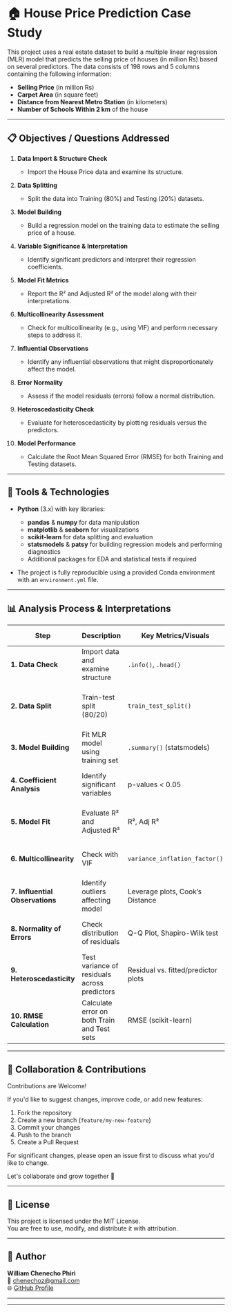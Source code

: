 # 🏠 House Price Prediction Case Study

This project uses a real estate dataset to build a multiple linear regression (MLR) model that predicts the selling price of houses (in million Rs) based on several predictors. The data consists of 198 rows and 5 columns containing the following information:
- **Selling Price** (in million Rs)
- **Carpet Area** (in square feet)
- **Distance from Nearest Metro Station** (in kilometers)
- **Number of Schools Within 2 km** of the house


---

## 📋 Objectives / Questions Addressed

1. **Data Import & Structure Check**  
   - Import the House Price data and examine its structure.

2. **Data Splitting**  
   - Split the data into Training (80%) and Testing (20%) datasets.

3. **Model Building**  
   - Build a regression model on the training data to estimate the selling price of a house.

4. **Variable Significance & Interpretation**  
   - Identify significant predictors and interpret their regression coefficients.

5. **Model Fit Metrics**  
   - Report the R² and Adjusted R² of the model along with their interpretations.

6. **Multicollinearity Assessment**  
   - Check for multicollinearity (e.g., using VIF) and perform necessary steps to address it.

7. **Influential Observations**  
   - Identify any influential observations that might disproportionately affect the model.

8. **Error Normality**  
   - Assess if the model residuals (errors) follow a normal distribution.

9. **Heteroscedasticity Check**  
   - Evaluate for heteroscedasticity by plotting residuals versus the predictors.

10. **Model Performance**  
    - Calculate the Root Mean Squared Error (RMSE) for both Training and Testing datasets.

---

## 🔧 Tools & Technologies

- **Python** (3.x) with key libraries:
  - **pandas** & **numpy** for data manipulation
  - **matplotlib** & **seaborn** for visualizations
  - **scikit-learn** for data splitting and evaluation
  - **statsmodels** & **patsy** for building regression models and performing diagnostics
  - Additional packages for EDA and statistical tests if required

- The project is fully reproducible using a provided Conda environment with an `environment.yml` file.
---
## 📊 Analysis Process & Interpretations

| **Step**                         | **Description**                                      | **Key Metrics/Visuals**                  | **Interpretation Notes**                                      |
|----------------------------------|------------------------------------------------------|-------------------------------------------|----------------------------------------------------------------|
| **1. Data Check**                | Import data and examine structure                    | `.info()`, `.head()`                      | Ensure correct data types and no missing values                |
| **2. Data Split**                | Train-test split (80/20)                             | `train_test_split()`                      | Prevent data leakage, ensure fair model evaluation             |
| **3. Model Building**            | Fit MLR model using training set                     | `.summary()` (statsmodels)                | Review model fit and statistical output                        |
| **4. Coefficient Analysis**      | Identify significant variables                       | p-values < 0.05                           | Only significant variables should be interpreted               |
| **5. Model Fit**                 | Evaluate R² and Adjusted R²                          | R², Adj R²                                | How much variance in selling price is explained                |
| **6. Multicollinearity**         | Check with VIF                                       | `variance_inflation_factor()`             | VIF > 5–10 suggests strong multicollinearity                   |
| **7. Influential Observations**  | Identify outliers affecting model                    | Leverage plots, Cook’s Distance           | Influential points may distort regression                     |
| **8. Normality of Errors**       | Check distribution of residuals                      | Q-Q Plot, Shapiro-Wilk test               | Model assumes residuals are normally distributed               |
| **9. Heteroscedasticity**        | Test variance of residuals across predictors         | Residual vs. fitted/predictor plots       | Look for "funnel" shape; should ideally be constant            |
| **10. RMSE Calculation**         | Calculate error on both Train and Test sets          | RMSE (scikit-learn)                       | Lower RMSE → better model accuracy and generalization          |

---
## 🤝 Collaboration & Contributions

Contributions are Welcome!

If you'd like to suggest changes, improve code, or add new features:

1. Fork the repository
2. Create a new branch (`feature/my-new-feature`)
3. Commit your changes
4. Push to the branch
5. Create a Pull Request

For significant changes, please open an issue first to discuss what you'd like to change.

Let's collaborate and grow together 🚀

---
## 📜 License

This project is licensed under the MIT License.  
You are free to use, modify, and distribute it with attribution.

---
## 👤 Author

**William Chenecho Phiri**  
📧 [chenechoz@gmail.com](mailto:chenechoz@gmail.com)  
🌐 [GitHub Profile](https://github.com/kochezz) 

---

---

